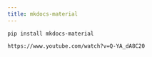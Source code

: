 ```yaml
---
title: mkdocs-material
---
```

 
```title="Install mkdocs"
pip install mkdocs-material
```

```title="YouTube Video"
https://www.youtube.com/watch?v=Q-YA_dA8C20
```
